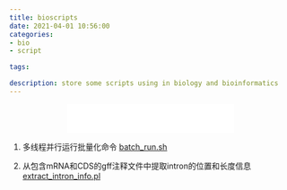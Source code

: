```yaml
---
title: bioscripts
date: 2021-04-01 10:56:00
categories: 
- bio
- script

tags: 

description: store some scripts using in biology and bioinformatics
---
```


<div align="middle"><iframe frameborder="no" border="0" marginwidth="0" marginheight="0" width=298 height=52 src="//music.163.com/outchain/player?type=2&id=476751845&auto=1&height=32"></iframe></div>

1. 多线程并行运行批量化命令
[batch_run.sh](https://github.com/yanzhongsino/bioscripts/blob/main/extract/batch_run.sh)

2. 从包含mRNA和CDS的gff注释文件中提取intron的位置和长度信息
[extract_intron_info.pl](https://github.com/yanzhongsino/bioscripts/blob/main/extract/extract_intron_info.pl)